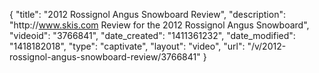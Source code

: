 {
    "title": "2012 Rossignol Angus Snowboard Review",
    "description": "http:\/\/www.skis.com Review for the 2012 Rossignol Angus Snowboard",
    "videoid": "3766841",
    "date_created": "1411361232",
    "date_modified": "1418182018",
    "type": "captivate",
    "layout": "video",
    "url": "\/v\/2012-rossignol-angus-snowboard-review\/3766841"
}